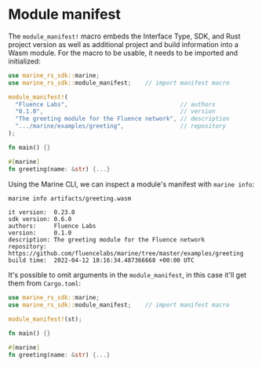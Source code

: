 # Module manifest

The `module_manifest!` macro embeds the Interface Type, SDK, and Rust project version as well as additional project and build information into a Wasm module. For the macro to be usable, it needs to be imported and initialized:

```rust
use marine_rs_sdk::marine;
use marine_rs_sdk::module_manifest;    // import manifest macro

module_manifest!(
  "Fluence Labs",                                // authors
  "0.1.0",                                       // version
  "The greeting module for the Fluence network", // description
  ".../marine/examples/greeting",                // repository
);

fn main() {}

#[marine]
fn greeting(name: &str) {...}
```

Using the Marine CLI, we can inspect a module's manifest with `marine info`:

```sh
marine info artifacts/greeting.wasm
```
```
it version:  0.23.0
sdk version: 0.6.0
authors:     Fluence Labs
version:     0.1.0
description: The greeting module for the Fluence network
repository:  https://github.com/fluencelabs/marine/tree/master/examples/greeting
build time:  2022-04-12 18:16:34.487366668 +00:00 UTC
```

It's possible to omit arguments in the `module_manifest`, in this case it'll get them from  `Cargo.toml`:

```rust
use marine_rs_sdk::marine;
use marine_rs_sdk::module_manifest;    // import manifest macro

module_manifest!(st);

fn main() {}

#[marine]
fn greeting(name: &str) {...}
```
